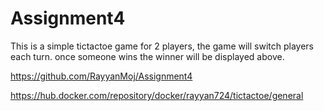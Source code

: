 # Assignment4
This is a simple tictactoe game for 2 players, the game will switch players each turn. once someone wins the winner will be displayed above.  

https://github.com/RayyanMoj/Assignment4


https://hub.docker.com/repository/docker/rayyan724/tictactoe/general

